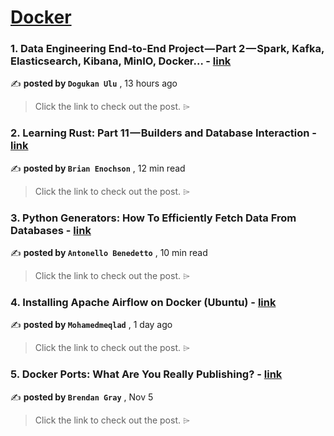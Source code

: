 
<h1><a href=https://medium.com/tag/docker/recommended target="_blank" rel="noopener noreferrer">Docker</a></h1>
<h3>1. Data Engineering End-to-End Project — Part 2 — Spark, Kafka, Elasticsearch, Kibana, MinIO, Docker… - <a href=https://medium.com/@dogukannulu/data-engineering-end-to-end-project-part-2-spark-kafka-elasticsearch-kibana-minio-docker-ac2c30a5a9c8?source=tag_recommended_feed---------0-84----------docker----------19b167bf_183a_4495_a9ed_516a8a5a399a------- target="_blank" rel="noopener noreferrer">link</a></h3>

✍️ **posted by `Dogukan Ulu`** <date> , 13 hours ago</date>

<blockquote>Click the link to check out the post. ⌲</blockquote>

<h3>2. Learning Rust: Part 11 — Builders and Database Interaction - <a href=https://medium.com/gitconnected/learning-rust-part-11-builders-and-database-interaction-2c1f3207b6a2?source=tag_recommended_feed---------1-107----------docker----------19b167bf_183a_4495_a9ed_516a8a5a399a------- target="_blank" rel="noopener noreferrer">link</a></h3>

✍️ **posted by `Brian Enochson`** <date> , 12 min read</date>

<blockquote>Click the link to check out the post. ⌲</blockquote>

<h3>3. Python Generators: How To Efficiently Fetch Data From Databases - <a href=https://medium.com/gitconnected/python-generators-how-to-efficiently-fetch-data-from-databases-25f1947f56c0?source=tag_recommended_feed---------2-85----------docker----------19b167bf_183a_4495_a9ed_516a8a5a399a------- target="_blank" rel="noopener noreferrer">link</a></h3>

✍️ **posted by `Antonello Benedetto`** <date> , 10 min read</date>

<blockquote>Click the link to check out the post. ⌲</blockquote>

<h3>4. Installing Apache Airflow on Docker (Ubuntu) - <a href=https://medium.com/@mohamedmeqlad9/installing-apache-airflow-on-docker-ubuntu-3a06640cf0a9?source=tag_recommended_feed---------3-84----------docker----------19b167bf_183a_4495_a9ed_516a8a5a399a------- target="_blank" rel="noopener noreferrer">link</a></h3>

✍️ **posted by `Mohamedmeqlad`** <date> , 1 day ago</date>

<blockquote>Click the link to check out the post. ⌲</blockquote>

<h3>5. Docker Ports: What Are You Really Publishing? - <a href=https://medium.com/@caring_lion_hedgehog_829/docker-ports-what-are-you-really-publishing-df473669093c?source=tag_recommended_feed---------4-107----------docker----------19b167bf_183a_4495_a9ed_516a8a5a399a------- target="_blank" rel="noopener noreferrer">link</a></h3>

✍️ **posted by `Brendan Gray`** <date> , Nov 5</date>

<blockquote>Click the link to check out the post. ⌲</blockquote>

